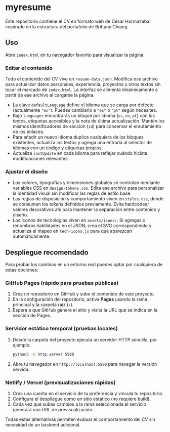# myresume

Este repositorio contiene el CV en formato web de César Hormazabal inspirado en la estructura del portafolio de Brittany Chiang.

## Uso

Abre `index.html` en tu navegador favorito para visualizar la página.

### Editar el contenido

Todo el contenido del CV vive en `resume-data.json`. Modifica ese archivo para actualizar datos personales, experiencia, proyectos u otros textos sin tocar el marcado de `index.html`. La interfaz se alimenta dinámicamente a partir de ese archivo al cargarse la página.

- La clave `defaultLanguage` define el idioma que se carga por defecto (actualmente `"en"`). Puedes cambiarlo a `"es"` o `"pt"`
  según necesites.
- Bajo `languages` encontrarás un bloque por idioma (`es`, `en`, `pt`) con los textos, etiquetas accesibles y la nota de última actualización. Mantén los mismos identificadores de sección (`id`) para conservar el enrutamiento de los enlaces.
- Para añadir un nuevo idioma duplica cualquiera de los bloques existentes, actualiza los textos y agrega una entrada al selector de idiomas con un código y etiquetas propios.
- Actualiza `lastUpdate` en cada idioma para reflejar cuándo hiciste modificaciones relevantes.

### Ajustar el diseño

- Los colores, tipografías y dimensiones globales se controlan mediante variables CSS en `design-tokens.css`. Edita ese archivo para personalizar la identidad visual sin modificar las reglas de estilo base.
- Las reglas de disposición y comportamiento viven en `styles.css`, donde se consumen los *tokens* definidos previamente. Evita hardcodear valores decorativos ahí para mantener la separación entre contenido y diseño.
- Los íconos de tecnologías viven en `assets/icons/`. Si agregas o renombras habilidades en el JSON, crea el SVG correspondiente y actualiza el mapeo en `tech-icons.js` para que aparezcan automáticamente.

## Despliegue recomendado

Para probar los cambios en un entorno real puedes optar por cualquiera de estas opciones:

### GitHub Pages (rápido para pruebas públicas)
1. Crea un repositorio en GitHub y sube el contenido de este proyecto.
2. En la configuración del repositorio, activa **Pages** usando la rama principal y la carpeta raíz (`/`).
3. Espera a que GitHub genere el sitio y visita la URL que se indica en la sección de Pages.

### Servidor estático temporal (pruebas locales)
1. Desde la carpeta del proyecto ejecuta un servidor HTTP sencillo, por ejemplo:
   ```bash
   python3 -m http.server 5500
   ```
2. Abre tu navegador en `http://localhost:5500` para navegar la versión servida.

### Netlify / Vercel (previsualizaciones rápidas)
1. Crea una cuenta en el servicio de tu preferencia y vincula tu repositorio.
2. Configura el despliegue como un sitio estático (no requiere build).
3. Cada vez que subas cambios a la rama seleccionada el servicio generará una URL de previsualización.

Todas estas alternativas permiten evaluar el comportamiento del CV sin necesidad de un backend adicional.

